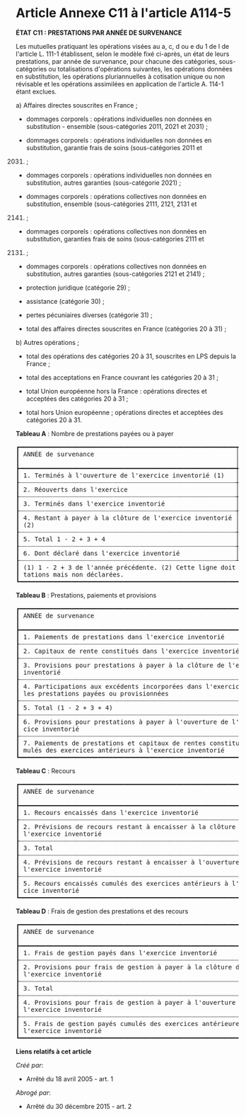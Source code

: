 # Article Annexe C11 à l'article A114-5

**ÉTAT C11 : PRESTATIONS PAR ANNÉE DE SURVENANCE**

Les mutuelles pratiquant les opérations visées au a, c, d ou e du 1 de I de l'article L. 111-1 établissent, selon le modèle
fixé ci-après, un état de leurs prestations, par année de survenance, pour chacune des catégories, sous-catégories ou
totalisations d'opérations suivantes, les opérations données en substitution, les opérations pluriannuelles à cotisation
unique ou non révisable et les opérations assimilées en application de l'article A. 114-1 étant exclues.

a) Affaires directes souscrites en France ;

- dommages corporels : opérations individuelles non données en substitution - ensemble (sous-catégories 2011, 2021 et 2031) ;

- dommages corporels : opérations individuelles non données en substitution, garantie frais de soins (sous-catégories 2011 et
2031) ;

- dommages corporels : opérations individuelles non données en substitution, autres garanties (sous-catégorie 2021) ;

- dommages corporels : opérations collectives non données en substitution, ensemble (sous-catégories 2111, 2121, 2131 et
2141) ;

- dommages corporels : opérations collectives non données en substitution, garanties frais de soins (sous-catégories 2111 et
2131) ;

- dommages corporels : opérations collectives non données en substitution, autres garanties (sous-catégories 2121 et 2141) ;

- protection juridique (catégorie 29) ;

- assistance (catégorie 30) ;

- pertes pécuniaires diverses (catégorie 31) ;

- total des affaires directes souscrites en France (catégories 20 à 31) ;

b) Autres opérations ;

- total des opérations des catégories 20 à 31, souscrites en LPS depuis la France ;

- total des acceptations en France couvrant les catégories 20 à 31 ;

- total Union européenne hors la France : opérations directes et acceptées des catégories 20 à 31 ;

- total hors Union européenne ; opérations directes et acceptées des catégories 20 à 31.

**Tableau A** : Nombre de prestations payées ou à payer

<pre>
┏━━━━━━━━━━━━━━━━━━━━━━━━━━━━━━━━━━━━━━━━━━━━━━━━━━━━━━━━━━┯━━━━━━━━━━━━━━━━━━━┯━━━━━━┯━━━━━━┯━━━━━━┯━━━━━━┯━━━━━━━━━┯━━━━━━┓
┃ ANNÉE de survenance                                      │ N - 5 et anté-    │ N -  │ N -  │ N -  │ N -  │ EX.     │ TO-  ┃
┃                                                          │ rieurs            │ 4    │ 3    │ 2    │ 1    │ inv.    │ TAL  ┃
┣━━━━━━━━━━━━━━━━━━━━━━━━━━━━━━━━━━━━━━━━━━━━━━━━━━━━━━━━━━┿━━━━━━━━━━━━━━━━━━━┿━━━━━━┿━━━━━━┿━━━━━━┿━━━━━━┿━━━━━━━━━┿━━━━━━┫
┃ 1. Terminés à l'ouverture de l'exercice inventorié (1)   │ X                 │      │      │      │      │ X       │ X    ┃
┠┈┈┈┈┈┈┈┈┈┈┈┈┈┈┈┈┈┈┈┈┈┈┈┈┈┈┈┈┈┈┈┈┈┈┈┈┈┈┈┈┈┈┈┈┈┈┈┈┈┈┈┈┈┈┈┈┈┈┼┈┈┈┈┈┈┈┈┈┈┈┈┈┈┈┈┈┈┈┼┈┈┈┈┈┈┼┈┈┈┈┈┈┼┈┈┈┈┈┈┼┈┈┈┈┈┈┼┈┈┈┈┈┈┈┈┈┼┈┈┈┈┈┈┨
┃ 2. Réouverts dans l'exercice                             │                   │      │      │      │      │         │      ┃
┠┈┈┈┈┈┈┈┈┈┈┈┈┈┈┈┈┈┈┈┈┈┈┈┈┈┈┈┈┈┈┈┈┈┈┈┈┈┈┈┈┈┈┈┈┈┈┈┈┈┈┈┈┈┈┈┈┈┈┼┈┈┈┈┈┈┈┈┈┈┈┈┈┈┈┈┈┈┈┼┈┈┈┈┈┈┼┈┈┈┈┈┈┼┈┈┈┈┈┈┼┈┈┈┈┈┈┼┈┈┈┈┈┈┈┈┈┼┈┈┈┈┈┈┨
┃ 3. Terminés dans l'exercice inventorié                   │                   │      │      │      │      │         │      ┃
┠┈┈┈┈┈┈┈┈┈┈┈┈┈┈┈┈┈┈┈┈┈┈┈┈┈┈┈┈┈┈┈┈┈┈┈┈┈┈┈┈┈┈┈┈┈┈┈┈┈┈┈┈┈┈┈┈┈┈┼┈┈┈┈┈┈┈┈┈┈┈┈┈┈┈┈┈┈┈┼┈┈┈┈┈┈┼┈┈┈┈┈┈┼┈┈┈┈┈┈┼┈┈┈┈┈┈┼┈┈┈┈┈┈┈┈┈┼┈┈┈┈┈┈┨
┃ 4. Restant à payer à la clôture de l'exercice inventorié │                   │      │      │      │      │         │      ┃
┃ (2)                                                      │                   │      │      │      │      │         │      ┃
┠┈┈┈┈┈┈┈┈┈┈┈┈┈┈┈┈┈┈┈┈┈┈┈┈┈┈┈┈┈┈┈┈┈┈┈┈┈┈┈┈┈┈┈┈┈┈┈┈┈┈┈┈┈┈┈┈┈┈┼┈┈┈┈┈┈┈┈┈┈┈┈┈┈┈┈┈┈┈┼┈┈┈┈┈┈┼┈┈┈┈┈┈┼┈┈┈┈┈┈┼┈┈┈┈┈┈┼┈┈┈┈┈┈┈┈┈┼┈┈┈┈┈┈┨
┃ 5. Total 1 - 2 + 3 + 4                                   │ X                 │      │      │      │      │         │ X    ┃
┠┈┈┈┈┈┈┈┈┈┈┈┈┈┈┈┈┈┈┈┈┈┈┈┈┈┈┈┈┈┈┈┈┈┈┈┈┈┈┈┈┈┈┈┈┈┈┈┈┈┈┈┈┈┈┈┈┈┈┼┈┈┈┈┈┈┈┈┈┈┈┈┈┈┈┈┈┈┈┼┈┈┈┈┈┈┼┈┈┈┈┈┈┼┈┈┈┈┈┈┼┈┈┈┈┈┈┼┈┈┈┈┈┈┈┈┈┼┈┈┈┈┈┈┨
┃ 6. Dont déclaré dans l'exercice inventorié               │                   │      │      │      │      │         │      ┃
┠┈┈┈┈┈┈┈┈┈┈┈┈┈┈┈┈┈┈┈┈┈┈┈┈┈┈┈┈┈┈┈┈┈┈┈┈┈┈┈┈┈┈┈┈┈┈┈┈┈┈┈┈┈┈┈┈┈┈┴┈┈┈┈┈┈┈┈┈┈┈┈┈┈┈┈┈┈┈┴┈┈┈┈┈┈┴┈┈┈┈┈┈┴┈┈┈┈┈┈┴┈┈┈┈┈┈┴┈┈┈┈┈┈┈┈┈┴┈┈┈┈┈┈┨
┃ (1) 1 - 2 + 3 de l'année précédente. (2) Cette ligne doit comprendre l'estimation du nombre de pres-                      ┃
┃ tations mais non déclarées.                                                                                               ┃
┗━━━━━━━━━━━━━━━━━━━━━━━━━━━━━━━━━━━━━━━━━━━━━━━━━━━━━━━━━━━━━━━━━━━━━━━━━━━━━━━━━━━━━━━━━━━━━━━━━━━━━━━━━━━━━━━━━━━━━━━━━━━┛
</pre>


**Tableau B** : Prestations, paiements et provisions

<pre>
┏━━━━━━━━━━━━━━━━━━━━━━━━━━━━━━━━━━━━━━━━━━━━━━━━━━━━━━━━━━━━━━━━━━━┯━━━━━━━━━━━━━━━┯━━━━━┯━━━━━┯━━━━━┯━━━━━┯━━━━━━━━┯━━━━━━┓
┃ ANNÉE de survenance                                               │ N - 5 et an-  │ N - │ N - │ N - │ N - │ EX.    │ TO-  ┃
┃                                                                   │ térieurs      │ 4   │ 3   │ 2   │ 1   │ inv.   │ TAL  ┃
┣━━━━━━━━━━━━━━━━━━━━━━━━━━━━━━━━━━━━━━━━━━━━━━━━━━━━━━━━━━━━━━━━━━━┿━━━━━━━━━━━━━━━┿━━━━━┿━━━━━┿━━━━━┿━━━━━┿━━━━━━━━┿━━━━━━┫
┃ 1. Paiements de prestations dans l'exercice inventorié            │               │     │     │     │     │        │      ┃
┠┈┈┈┈┈┈┈┈┈┈┈┈┈┈┈┈┈┈┈┈┈┈┈┈┈┈┈┈┈┈┈┈┈┈┈┈┈┈┈┈┈┈┈┈┈┈┈┈┈┈┈┈┈┈┈┈┈┈┈┈┈┈┈┈┈┈┈┼┈┈┈┈┈┈┈┈┈┈┈┈┈┈┈┼┈┈┈┈┈┼┈┈┈┈┈┼┈┈┈┈┈┼┈┈┈┈┈┼┈┈┈┈┈┈┈┈┼┈┈┈┈┈┈┨
┃ 2. Capitaux de rente constitués dans l'exercice inventorié        │               │     │     │     │     │        │      ┃
┠┈┈┈┈┈┈┈┈┈┈┈┈┈┈┈┈┈┈┈┈┈┈┈┈┈┈┈┈┈┈┈┈┈┈┈┈┈┈┈┈┈┈┈┈┈┈┈┈┈┈┈┈┈┈┈┈┈┈┈┈┈┈┈┈┈┈┈┼┈┈┈┈┈┈┈┈┈┈┈┈┈┈┈┼┈┈┈┈┈┼┈┈┈┈┈┼┈┈┈┈┈┼┈┈┈┈┈┼┈┈┈┈┈┈┈┈┼┈┈┈┈┈┈┨
┃ 3. Provisions pour prestations à payer à la clôture de l'exercice │               │     │     │     │     │        │      ┃
┃ inventorié                                                        │               │     │     │     │     │        │      ┃
┠┈┈┈┈┈┈┈┈┈┈┈┈┈┈┈┈┈┈┈┈┈┈┈┈┈┈┈┈┈┈┈┈┈┈┈┈┈┈┈┈┈┈┈┈┈┈┈┈┈┈┈┈┈┈┈┈┈┈┈┈┈┈┈┈┈┈┈┼┈┈┈┈┈┈┈┈┈┈┈┈┈┈┈┼┈┈┈┈┈┼┈┈┈┈┈┼┈┈┈┈┈┼┈┈┈┈┈┼┈┈┈┈┈┈┈┈┼┈┈┈┈┈┈┨
┃ 4. Participations aux excédents incorporées dans l'exercice dans  │               │     │     │     │     │        │      ┃
┃ les prestations payées ou provisionnées                           │               │     │     │     │     │        │      ┃
┠┈┈┈┈┈┈┈┈┈┈┈┈┈┈┈┈┈┈┈┈┈┈┈┈┈┈┈┈┈┈┈┈┈┈┈┈┈┈┈┈┈┈┈┈┈┈┈┈┈┈┈┈┈┈┈┈┈┈┈┈┈┈┈┈┈┈┈┼┈┈┈┈┈┈┈┈┈┈┈┈┈┈┈┼┈┈┈┈┈┼┈┈┈┈┈┼┈┈┈┈┈┼┈┈┈┈┈┼┈┈┈┈┈┈┈┈┼┈┈┈┈┈┈┨
┃ 5. Total (1 - 2 + 3 + 4)                                          │               │     │     │     │     │        │      ┃
┠┈┈┈┈┈┈┈┈┈┈┈┈┈┈┈┈┈┈┈┈┈┈┈┈┈┈┈┈┈┈┈┈┈┈┈┈┈┈┈┈┈┈┈┈┈┈┈┈┈┈┈┈┈┈┈┈┈┈┈┈┈┈┈┈┈┈┈┼┈┈┈┈┈┈┈┈┈┈┈┈┈┈┈┼┈┈┈┈┈┼┈┈┈┈┈┼┈┈┈┈┈┼┈┈┈┈┈┼┈┈┈┈┈┈┈┈┼┈┈┈┈┈┈┨
┃ 6. Provisions pour prestations à payer à l'ouverture de l'exer-   │               │     │     │     │     │ X      │      ┃
┃ cice inventorié                                                   │               │     │     │     │     │        │      ┃
┠┈┈┈┈┈┈┈┈┈┈┈┈┈┈┈┈┈┈┈┈┈┈┈┈┈┈┈┈┈┈┈┈┈┈┈┈┈┈┈┈┈┈┈┈┈┈┈┈┈┈┈┈┈┈┈┈┈┈┈┈┈┈┈┈┈┈┈┼┈┈┈┈┈┈┈┈┈┈┈┈┈┈┈┼┈┈┈┈┈┼┈┈┈┈┈┼┈┈┈┈┈┼┈┈┈┈┈┼┈┈┈┈┈┈┈┈┼┈┈┈┈┈┈┨
┃ 7. Paiements de prestations et capitaux de rentes constitués cu-  │ X             │     │     │     │     │ X      │ X    ┃
┃ mulés des exercices antérieurs à l'exercice inventorié            │               │     │     │     │     │        │      ┃
┗━━━━━━━━━━━━━━━━━━━━━━━━━━━━━━━━━━━━━━━━━━━━━━━━━━━━━━━━━━━━━━━━━━━┷━━━━━━━━━━━━━━━┷━━━━━┷━━━━━┷━━━━━┷━━━━━┷━━━━━━━━┷━━━━━━┛
</pre>


**Tableau C** : Recours

<pre>
┏━━━━━━━━━━━━━━━━━━━━━━━━━━━━━━━━━━━━━━━━━━━━━━━━━━━━━━━━━━━━━━━━━━┯━━━━━━━━━━━━━━━━┯━━━━━┯━━━━━┯━━━━━┯━━━━━┯━━━━━━━━┯━━━━━━┓
┃ ANNÉE de survenance                                              │ N - 5 et anté- │ N - │ N - │ N - │ N - │ EX.    │ TO-  ┃
┃                                                                  │ rieurs         │ 4   │ 3   │ 2   │ 1   │ inv.   │ TAL  ┃
┣━━━━━━━━━━━━━━━━━━━━━━━━━━━━━━━━━━━━━━━━━━━━━━━━━━━━━━━━━━━━━━━━━━┿━━━━━━━━━━━━━━━━┿━━━━━┿━━━━━┿━━━━━┿━━━━━┿━━━━━━━━┿━━━━━━┫
┃ 1. Recours encaissés dans l'exercice inventorié                  │                │     │     │     │     │        │      ┃
┠┈┈┈┈┈┈┈┈┈┈┈┈┈┈┈┈┈┈┈┈┈┈┈┈┈┈┈┈┈┈┈┈┈┈┈┈┈┈┈┈┈┈┈┈┈┈┈┈┈┈┈┈┈┈┈┈┈┈┈┈┈┈┈┈┈┈┼┈┈┈┈┈┈┈┈┈┈┈┈┈┈┈┈┼┈┈┈┈┈┼┈┈┈┈┈┼┈┈┈┈┈┼┈┈┈┈┈┼┈┈┈┈┈┈┈┈┼┈┈┈┈┈┈┨
┃ 2. Prévisions de recours restant à encaisser à la clôture de     │                │     │     │     │     │        │      ┃
┃ l'exercice inventorié                                            │                │     │     │     │     │        │      ┃
┠┈┈┈┈┈┈┈┈┈┈┈┈┈┈┈┈┈┈┈┈┈┈┈┈┈┈┈┈┈┈┈┈┈┈┈┈┈┈┈┈┈┈┈┈┈┈┈┈┈┈┈┈┈┈┈┈┈┈┈┈┈┈┈┈┈┈┼┈┈┈┈┈┈┈┈┈┈┈┈┈┈┈┈┼┈┈┈┈┈┼┈┈┈┈┈┼┈┈┈┈┈┼┈┈┈┈┈┼┈┈┈┈┈┈┈┈┼┈┈┈┈┈┈┨
┃ 3. Total                                                         │                │     │     │     │     │        │      ┃
┠┈┈┈┈┈┈┈┈┈┈┈┈┈┈┈┈┈┈┈┈┈┈┈┈┈┈┈┈┈┈┈┈┈┈┈┈┈┈┈┈┈┈┈┈┈┈┈┈┈┈┈┈┈┈┈┈┈┈┈┈┈┈┈┈┈┈┼┈┈┈┈┈┈┈┈┈┈┈┈┈┈┈┈┼┈┈┈┈┈┼┈┈┈┈┈┼┈┈┈┈┈┼┈┈┈┈┈┼┈┈┈┈┈┈┈┈┼┈┈┈┈┈┈┨
┃ 4. Prévisions de recours restant à encaisser à l'ouverture de    │                │     │     │     │     │ X      │      ┃
┃ l'exercice inventorié                                            │                │     │     │     │     │        │      ┃
┠┈┈┈┈┈┈┈┈┈┈┈┈┈┈┈┈┈┈┈┈┈┈┈┈┈┈┈┈┈┈┈┈┈┈┈┈┈┈┈┈┈┈┈┈┈┈┈┈┈┈┈┈┈┈┈┈┈┈┈┈┈┈┈┈┈┈┼┈┈┈┈┈┈┈┈┈┈┈┈┈┈┈┈┼┈┈┈┈┈┼┈┈┈┈┈┼┈┈┈┈┈┼┈┈┈┈┈┼┈┈┈┈┈┈┈┈┼┈┈┈┈┈┈┨
┃ 5. Recours encaissés cumulés des exercices antérieurs à l'exer-  │ X              │     │     │     │     │ X      │ X    ┃
┃ cice inventorié                                                  │                │     │     │     │     │        │      ┃
┗━━━━━━━━━━━━━━━━━━━━━━━━━━━━━━━━━━━━━━━━━━━━━━━━━━━━━━━━━━━━━━━━━━┷━━━━━━━━━━━━━━━━┷━━━━━┷━━━━━┷━━━━━┷━━━━━┷━━━━━━━━┷━━━━━━┛
</pre>


**Tableau D** : Frais de gestion des prestations et des recours

<pre>
┏━━━━━━━━━━━━━━━━━━━━━━━━━━━━━━━━━━━━━━━━━━━━━━━━━━━━━━━━━━━━━━━━━┯━━━━━━━━━━━━━━━━━┯━━━━━┯━━━━━┯━━━━━┯━━━━━┯━━━━━━━━┯━━━━━━┓
┃ ANNÉE de survenance                                             │ N - 5 et anté-  │ N - │ N - │ N - │ N - │ EX.    │ TO-  ┃
┃                                                                 │ rieures         │ 4   │ 3   │ 2   │ 1   │ inv.   │ TAL  ┃
┣━━━━━━━━━━━━━━━━━━━━━━━━━━━━━━━━━━━━━━━━━━━━━━━━━━━━━━━━━━━━━━━━━┿━━━━━━━━━━━━━━━━━┿━━━━━┿━━━━━┿━━━━━┿━━━━━┿━━━━━━━━┿━━━━━━┫
┃ 1. Frais de gestion payés dans l'exercice inventorié            │                 │     │     │     │     │        │      ┃
┠┈┈┈┈┈┈┈┈┈┈┈┈┈┈┈┈┈┈┈┈┈┈┈┈┈┈┈┈┈┈┈┈┈┈┈┈┈┈┈┈┈┈┈┈┈┈┈┈┈┈┈┈┈┈┈┈┈┈┈┈┈┈┈┈┈┼┈┈┈┈┈┈┈┈┈┈┈┈┈┈┈┈┈┼┈┈┈┈┈┼┈┈┈┈┈┼┈┈┈┈┈┼┈┈┈┈┈┼┈┈┈┈┈┈┈┈┼┈┈┈┈┈┈┨
┃ 2. Provisions pour frais de gestion à payer à la clôture de     │                 │     │     │     │     │        │      ┃
┃ l'exercice inventorié                                           │                 │     │     │     │     │        │      ┃
┠┈┈┈┈┈┈┈┈┈┈┈┈┈┈┈┈┈┈┈┈┈┈┈┈┈┈┈┈┈┈┈┈┈┈┈┈┈┈┈┈┈┈┈┈┈┈┈┈┈┈┈┈┈┈┈┈┈┈┈┈┈┈┈┈┈┼┈┈┈┈┈┈┈┈┈┈┈┈┈┈┈┈┈┼┈┈┈┈┈┼┈┈┈┈┈┼┈┈┈┈┈┼┈┈┈┈┈┼┈┈┈┈┈┈┈┈┼┈┈┈┈┈┈┨
┃ 3. Total                                                        │                 │     │     │     │     │        │      ┃
┠┈┈┈┈┈┈┈┈┈┈┈┈┈┈┈┈┈┈┈┈┈┈┈┈┈┈┈┈┈┈┈┈┈┈┈┈┈┈┈┈┈┈┈┈┈┈┈┈┈┈┈┈┈┈┈┈┈┈┈┈┈┈┈┈┈┼┈┈┈┈┈┈┈┈┈┈┈┈┈┈┈┈┈┼┈┈┈┈┈┼┈┈┈┈┈┼┈┈┈┈┈┼┈┈┈┈┈┼┈┈┈┈┈┈┈┈┼┈┈┈┈┈┈┨
┃ 4. Provisions pour frais de gestion à payer à l'ouverture de    │                 │     │     │     │     │ X      │      ┃
┃ l'exercice inventorié                                           │                 │     │     │     │     │        │      ┃
┠┈┈┈┈┈┈┈┈┈┈┈┈┈┈┈┈┈┈┈┈┈┈┈┈┈┈┈┈┈┈┈┈┈┈┈┈┈┈┈┈┈┈┈┈┈┈┈┈┈┈┈┈┈┈┈┈┈┈┈┈┈┈┈┈┈┼┈┈┈┈┈┈┈┈┈┈┈┈┈┈┈┈┈┼┈┈┈┈┈┼┈┈┈┈┈┼┈┈┈┈┈┼┈┈┈┈┈┼┈┈┈┈┈┈┈┈┼┈┈┈┈┈┈┨
┃ 5. Frais de gestion payés cumulés des exercices antérieures à   │ X               │     │     │     │     │ X      │ X    ┃
┃ l'exercice inventorié                                           │                 │     │     │     │     │        │      ┃
┗━━━━━━━━━━━━━━━━━━━━━━━━━━━━━━━━━━━━━━━━━━━━━━━━━━━━━━━━━━━━━━━━━┷━━━━━━━━━━━━━━━━━┷━━━━━┷━━━━━┷━━━━━┷━━━━━┷━━━━━━━━┷━━━━━━┛
</pre>


**Liens relatifs à cet article**

_Créé par_:

  - Arrêté du 18 avril 2005 - art. 1

_Abrogé par_:

  - Arrêté du 30 décembre 2015 - art. 2
